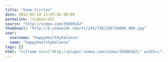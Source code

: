 ```yaml
---
title: "Snow Circles"
date: 2012-05-19 15:07:56 00:00
permalink: /videos/422
source: "http://vimeo.com/35890182"
thumbnail: "http://b.vimeocdn.com/ts/245/736/245736000_960.jpg"
user:
  username: "happyhealthybalance"
  name: "happyhealthybalance"
tags: []
html: "<iframe src=\"http://player.vimeo.com/video/35890182\" width=\"1280\" height=\"720\" frameborder=\"0\" webkitallowfullscreen mozallowfullscreen allowfullscreen></iframe>"
---
```


